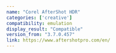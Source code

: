 ```yaml
---
name: "Corel AfterShot HDR"
categories: ['creative']
compatibility: emulation
display_result: "Compatible"
version_from: "3.7.0.457"
link: https://www.aftershotpro.com/en/
---
```


